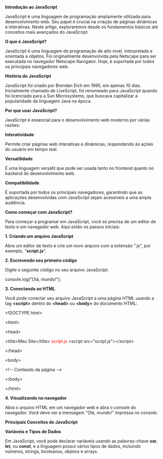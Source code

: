 **Introdução ao JavaScript**

JavaScript é uma linguagem de programação amplamente utilizada para desenvolvimento web. Seu papel é crucial na criação de páginas dinâmicas e interativas. Neste artigo, exploraremos desde os fundamentos básicos até conceitos mais avançados do JavaScript.

**O que é JavaScript?**

JavaScript é uma linguagem de programação de alto nível, interpretada e orientada a objetos. Foi originalmente desenvolvida pela Netscape para ser executada no navegador Netscape Navigator. Hoje, é suportada por todos os principais navegadores web.

**História do JavaScript**

JavaScript foi criado por Brendan Eich em 1995, em apenas 10 dias. Inicialmente chamado de LiveScript, foi renomeado para JavaScript quando foi licenciado para a Sun Microsystems, que buscava capitalizar a popularidade da linguagem Java na época.

**Por que usar JavaScript?**

JavaScript é essencial para o desenvolvimento web moderno por várias razões:

**Interatividade**

Permite criar páginas web interativas e dinâmicas, respondendo às ações do usuário em tempo real.

**Versatilidade**

É uma linguagem versátil que pode ser usada tanto no frontend quanto no backend do desenvolvimento web.

**Compatibilidade**

É suportada por todos os principais navegadores, garantindo que as aplicações desenvolvidas com JavaScript sejam acessíveis a uma ampla audiência.

**Como começar com JavaScript?**

Para começar a programar em JavaScript, você só precisa de um editor de texto e um navegador web. Aqui estão os passos iniciais:

**1\. Criando um arquivo JavaScript**

Abra um editor de texto e crie um novo arquivo com a extensão ".js", por exemplo, "**script.js**".

**2\. Escrevendo seu primeiro código**

Digite o seguinte código no seu arquivo JavaScript:

console.log("Olá, mundo!");

**3\. Conectando ao HTML**

Você pode conectar seu arquivo JavaScript a uma página HTML usando a tag **&lt;script&gt;** dentro do **&lt;head&gt;** ou **&lt;body&gt;** do documento HTML:


&lt;!DOCTYPE html&gt;

&lt;html&gt;

&lt;head&gt;

&lt;title&gt;Meu Site&lt;/title&gt;
<font color="red">script.js</font>
&lt;script src="script.js"&gt;&lt;/script&gt;

&lt;/head&gt;

&lt;body&gt;

&lt;!-- Conteúdo da página --&gt;

&lt;/body&gt;

&lt;/html&gt;

**4\. Visualizando no navegador**

Abra o arquivo HTML em um navegador web e abra o console do navegador. Você deve ver a mensagem "Olá, mundo!" impressa no console.

**Principais Conceitos do JavaScript**

**Variáveis e Tipos de Dados**

Em JavaScript, você pode declarar variáveis usando as palavras-chave **var**, **let**, ou **const**, e a linguagem possui vários tipos de dados, incluindo números, strings, booleanos, objetos e arrays.

